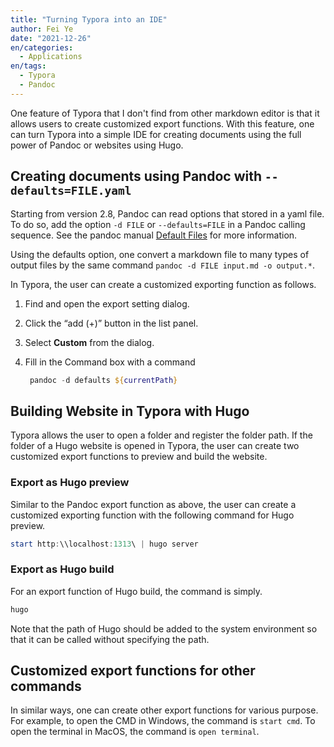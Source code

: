 ```yaml
---
title: "Turning Typora into an IDE"
author: Fei Ye
date: "2021-12-26"
en/categories: 
  - Applications
en/tags: 
  - Typora
  - Pandoc
---
```


One feature of Typora that I don't find from other markdown editor is that it allows users to create customized export functions. With this feature, one can turn Typora into a simple IDE for creating documents using the full power of Pandoc or websites using Hugo.

## Creating documents using Pandoc with `--defaults=FILE.yaml`

Starting from version 2.8, Pandoc can read options that stored in a yaml file. To do so, add the option `-d FILE` or `--defaults=FILE` in a Pandoc calling sequence. See the pandoc manual [Default Files](https://pandoc.org/MANUAL.html#default-files) for more information.

Using the defaults option, one convert a markdown file to many types of output files by the same command `pandoc -d FILE input.md -o output.*`.

In Typora, the user can create a customized exporting function as follows.

1. Find and open the export setting dialog.
2. Click the “add (+)” button in the list panel.
3. Select **Custom** from the dialog.
4. Fill in the Command box with a command

   ```powershell
    pandoc -d defaults ${currentPath}
   ```

## Building Website in Typora with Hugo

Typora allows the user to open a folder and register the folder path. If the folder of a Hugo website is opened in Typora, the user can create two customized export functions to preview and build the website.

### Export as Hugo preview

Similar to the Pandoc export function as above, the user can create a customized exporting function with the following command for Hugo preview.

```powershell
start http:\\localhost:1313\ | hugo server
```

### Export as Hugo build

For an export function of Hugo build, the command is simply.

```powershell
hugo
```

Note that the path of Hugo should be added to the system environment so that it can be called without specifying the path.

## Customized export functions for other commands

In similar ways, one can create other export functions for various purpose.
For example, to open the CMD in Windows, the command is `start cmd`. To open the terminal in MacOS, the command is `open terminal`.
